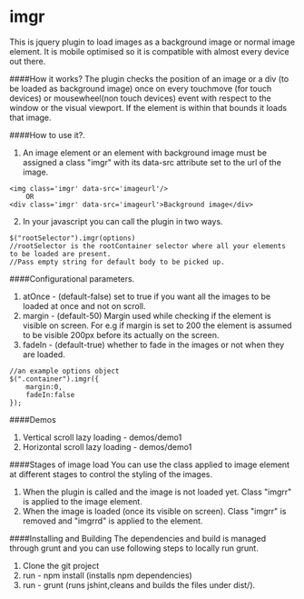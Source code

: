 imgr
====

This is jquery plugin to load images as a background image or normal image element. It is mobile optimised so it is compatible with almost every device out there.

####How it works?
The plugin checks the position of an image or a div (to be loaded as background image) once on every touchmove (for touch devices) or mousewheel(non touch devices) event with respect to the window or the visual viewport. If the element is within that bounds it loads that image. 


####How to use it?.

1. An image element or an element with background image must be assigned a class "imgr" with its data-src attribute set to the url of the image.
```
<img class='imgr' data-src='imageurl'/>
	OR
<div class='imgr' data-src='imageurl'>Background image</div>
```
2. In your javascript you can call the plugin in two ways.
```
$("rootSelector").imgr(options) 
//rootSelector is the rootContainer selector where all your elements to be loaded are present.
//Pass empty string for default body to be picked up.
```

####Configurational parameters.
1. atOnce - (default-false) set to true if you want all the images to be loaded at once and not on scroll.
2. margin - (default-50) Margin used while checking if the element is visible on screen. For e.g if margin is set to 200 the element is assumed to be visible 200px before its actually on the screen.
3. fadeIn - (default-true) whether to fade in the images or not when they are loaded.
 
```
//an example options object
$(".container").imgr({
	margin:0,
	fadeIn:false 
});
```

####Demos
1. Vertical scroll lazy loading  - demos/demo1
2. Horizontal scroll lazy loading  - demos/demo1

####Stages of image load
You can use the class applied to image element at different stages to control the styling of the images.

1. When the plugin is called and the image is not loaded yet. Class "imgrr" is applied to the image element.
2. When the image is loaded (once its visible on screen). Class "imgrr" is removed and "imgrrd" is applied to the element.

####Installing and Building
 The dependencies and build is managed through grunt and you can use following steps to locally run grunt.
 
1. Clone the git project
2. run - npm install (installs npm dependencies)
3. run - grunt (runs jshint,cleans and builds the files under dist/).
